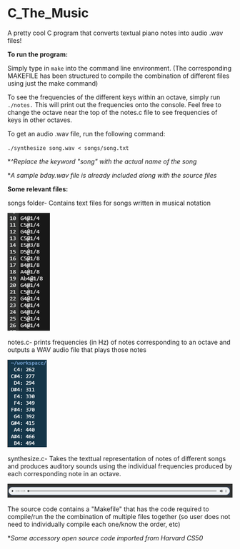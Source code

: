 # C_The_Music
A pretty cool C program that converts textual piano notes into audio .wav files!

**To run the program:**

Simply type in <code>make</code> into the command line environment.
(The corresponding MAKEFILE has been structured to compile the combination of different files using just the make command)

To see the frequencies of the different keys within an octave, simply run <code>./notes.</code>
This will print out the frequencies onto the console. Feel free to change the octave near the top of the notes.c file to see frequencies of keys in other octaves.

To get an audio .wav file, run the following command:

<code>./synthesize song.wav < songs/song.txt</code>

**^Replace the keyword "song" with the actual name of the song*

**A sample bday.wav file is already included along with the source files*


**Some relevant files:**

songs folder- Contains text files for songs written in musical notation

<img src="images/songsSample.PNG">

notes.c- prints frequencies (in Hz) of notes corresponding to an octave and outputs a WAV audio file that plays those notes

<img src="images/notesFreq.PNG">

synthesize.c- Takes the texttual representation of notes of different songs and produces auditory sounds using the individual frequencies produced by each corresponding note in an octave.

<img src="images/synthesizeOutput.PNG">

The source code contains a "Makefile" that has the code required to compile/run the the combination of multiple files together (so user does not need to individually compile each one/know the order, etc)

**Some accessory open source code imported from Harvard CS50*
